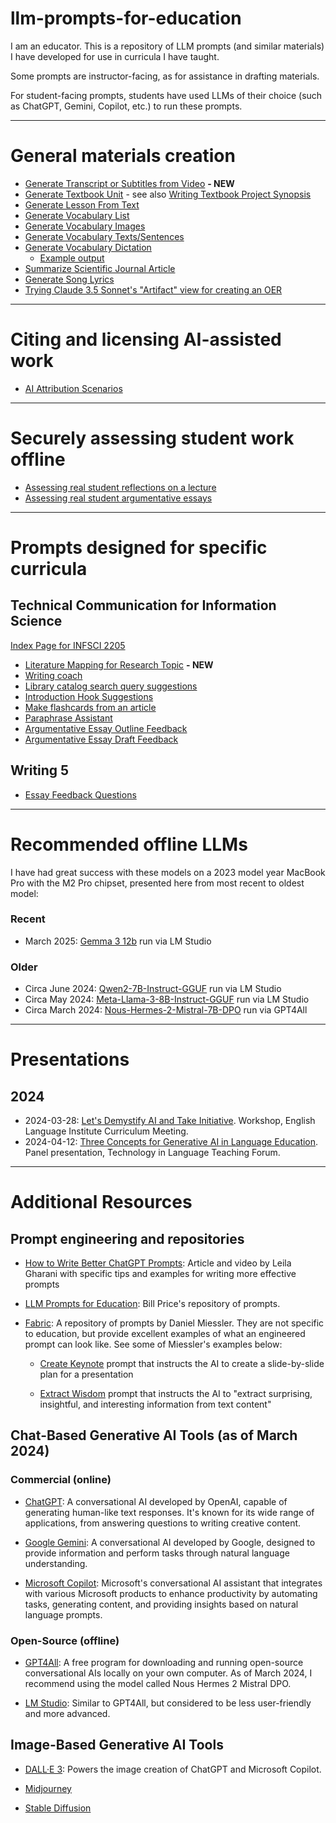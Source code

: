 # llm-prompts-for-education

I am an educator. This is a repository of LLM prompts (and similar materials) I have developed for use in curricula I have taught.

Some prompts are instructor-facing, as for assistance in drafting materials.

For student-facing prompts, students have used LLMs of their choice (such as ChatGPT, Gemini, Copilot, etc.) to run these prompts.

---

# General materials creation

- [Generate Transcript or Subtitles from Video](prompts/Generate_Subtitles_From_Video.md) **- NEW**
- [Generate Textbook Unit](prompts/Generate_Textbook_Unit.md) - see also [Writing Textbook Project Synopsis](prompts/Writing_Textbook_Project_Synopsis.md)
- [Generate Lesson From Text](prompts/Generate_Lesson_From_Text.md)
- [Generate Vocabulary List](prompts/Generate_Vocabulary_List.md)
- [Generate Vocabulary Images](prompts/Generate_Vocabulary_Images.md)
- [Generate Vocabulary Texts/Sentences](prompts/Generate_Vocabulary_Sentences.md)
- [Generate Vocabulary Dictation](prompts/Generate_Vocabulary_Dictation.md)
  - [Example output](prompts/Generate_Vocabulary_Dictation_Example.md)
- [Summarize Scientific Journal Article](prompts/NotebookLM_Summarize_Article.md)
- [Generate Song Lyrics](prompts/Generate_Song_Lyrics.md)
- [Trying Claude 3.5 Sonnet's "Artifact" view for creating an OER](prompts/Claude_3.5_Sonnet_Draft_OER_Using_Artifact.md)

---

# Citing and licensing AI-assisted work

- [AI Attribution Scenarios](prompts/AI_Attribution_Scenarios.md)

---

# Securely assessing student work offline
- [Assessing real student reflections on a lecture](prompts/Assess_Real_Student_Reflections_On_A_Lecture.md)
- [Assessing real student argumentative essays](prompts/Assess_Real_Student_Argumentative_Essays.md)

---

# Prompts designed for specific curricula

## Technical Communication for Information Science

[Index Page for INFSCI 2205](prompts/INFSCI_2205_Index.md)

- [Literature Mapping for Research Topic](prompts/INFSCI_2205_Literature_Mapping_for_Research_Topic.md) **- NEW**
- [Writing coach](prompts/INFSCI_2205_Writing_Coach.md)
- [Library catalog search query suggestions](prompts/INFSCI_2205_Search_Query_Suggestions.md)
- [Introduction Hook Suggestions](prompts/INFSCI_2205_Introduction_Hook_Suggestions.md)
- [Make flashcards from an article](prompts/INFSCI_2205_Make_Flashcards_From_Article.md)
- [Paraphrase Assistant](prompts/INFSCI_2205_Paraphrase_Assistant.md)
- [Argumentative Essay Outline Feedback](prompts/INFSCI_2205_Argumentative_Essay_Outline_Feedback.md)
- [Argumentative Essay Draft Feedback](prompts/INFSCI_2205_Argumentative_Essay_Feedback.md)

## Writing 5

- [Essay Feedback Questions](<prompts/Writing_5_Essay_Feedback_Questions.md>)

---

# Recommended offline LLMs

I have had great success with these models on a 2023 model year MacBook Pro with the M2 Pro chipset, presented here from most recent to oldest model:

### Recent
- March 2025: [Gemma 3 12b](https://huggingface.co/lmstudio-community/gemma-3-12b-it-GGUF) run via LM Studio

### Older
- Circa June 2024: [Qwen2-7B-Instruct-GGUF](https://huggingface.co/MaziyarPanahi/Qwen2-7B-Instruct-GGUF) run via LM Studio
- Circa May 2024: [Meta-Llama-3-8B-Instruct-GGUF](https://huggingface.co/lmstudio-community/Meta-Llama-3-8B-Instruct-GGUF) run via LM Studio
- Circa March 2024: [Nous-Hermes-2-Mistral-7B-DPO](https://huggingface.co/NousResearch/Nous-Hermes-2-Mistral-7B-DPO) run via GPT4All

---

# Presentations

## 2024

- 2024-03-28: [Let's Demystify AI and Take Initiative](presentations/2024/Let’s_Demystify_AI_and_Take_Initiative.md). Workshop, English Language Institute Curriculum Meeting.
- 2024-04-12: [Three Concepts for Generative AI in Language Education](presentations/2024/Three_Concepts_for_Generative_AI_in_Language_Education.md). Panel presentation, Technology in Language Teaching Forum.

---

# Additional Resources

## Prompt engineering and repositories

- [How to Write Better ChatGPT Prompts](https://www.xelplus.com/chatgpt-prompts-for-best-results/): Article and video by Leila Gharani with specific tips and examples for writing more effective prompts

- [LLM Prompts for Education](README.md): Bill Price's repository of prompts.

- [Fabric](https://github.com/danielmiessler/fabric/tree/main/patterns): A repository of prompts by Daniel Miessler. They are not specific to education, but provide excellent examples of what an engineered prompt can look like. See some of Miessler's examples below:

    - [Create Keynote](https://github.com/danielmiessler/fabric/blob/main/patterns/create_keynote/system.md) prompt that instructs the AI to create a slide-by-slide plan for a presentation

    - [Extract Wisdom](https://github.com/danielmiessler/fabric/blob/main/patterns/extract_wisdom/system.md) prompt that instructs the AI to "extract surprising, insightful, and interesting information from text content"

## Chat-Based Generative AI Tools (as of March 2024)

### Commercial (online)

- [ChatGPT](https://chat.openai.com/): A conversational AI developed by OpenAI, capable of generating human-like text responses. It's known for its wide range of applications, from answering questions to writing creative content.

- [Google Gemini](https://gemini.google.com): A conversational AI developed by Google, designed to provide information and perform tasks through natural language understanding.

- [Microsoft Copilot](https://copilot.microsoft.com/): Microsoft's conversational AI assistant that integrates with various Microsoft products to enhance productivity by automating tasks, generating content, and providing insights based on natural language prompts.

### Open-Source (offline)

- [GPT4All](https://gpt4all.io/): A free program for downloading and running open-source conversational AIs locally on your own computer. As of March 2024, I recommend using the model called Nous Hermes 2 Mistral DPO.

- [LM Studio](https://lmstudio.ai/): Similar to GPT4All, but considered to be less user-friendly and more advanced.

## Image-Based Generative AI Tools

- [DALL·E 3](https://openai.com/dall-e-3/): Powers the image creation of ChatGPT and Microsoft Copilot.

- [Midjourney](https://www.midjourney.com/)

- [Stable Diffusion](https://stability.ai/stable-image)
